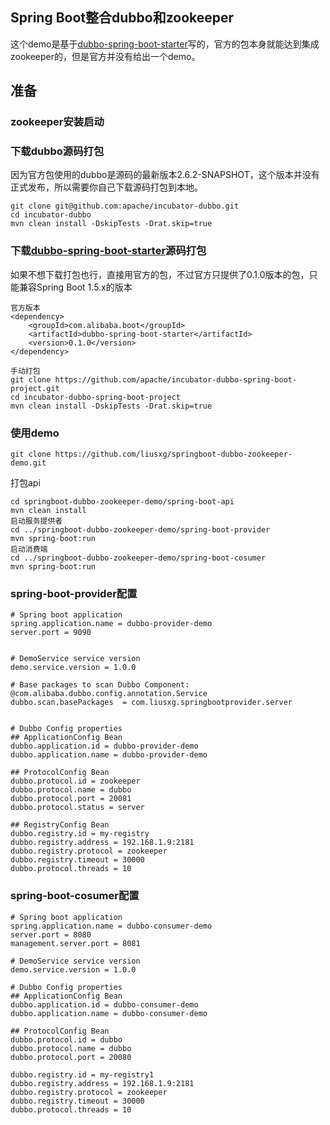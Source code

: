 
Spring Boot整合dubbo和zookeeper
---------

这个demo是基于[dubbo-spring-boot-starter](https://github.com/apache/incubator-dubbo-spring-boot-project "悬停显示")写的，官方的包本身就能达到集成zookeeper的，但是官方并没有给出一个demo。

## 准备  
### zookeeper安装启动  
### 下载dubbo源码打包  
因为官方包使用的dubbo是源码的最新版本2.6.2-SNAPSHOT，这个版本并没有正式发布，所以需要你自己下载源码打包到本地。
```
git clone git@github.com:apache/incubator-dubbo.git
cd incubator-dubbo
mvn clean install -DskipTests -Drat.skip=true
```
### 下载[dubbo-spring-boot-starter](https://github.com/apache/incubator-dubbo-spring-boot-project "悬停显示")源码打包  
如果不想下载打包也行，直接用官方的包，不过官方只提供了0.1.0版本的包，只能兼容Spring Boot 1.5.x的版本  

```
官方版本
<dependency>
    <groupId>com.alibaba.boot</groupId>
    <artifactId>dubbo-spring-boot-starter</artifactId>
    <version>0.1.0</version>
</dependency>

手动打包
git clone https://github.com/apache/incubator-dubbo-spring-boot-project.git
cd incubator-dubbo-spring-boot-project
mvn clean install -DskipTests -Drat.skip=true
```


### 使用demo
```
git clone https://github.com/liusxg/springboot-dubbo-zookeeper-demo.git
```
打包api
```
cd springboot-dubbo-zookeeper-demo/spring-boot-api
mvn clean install
启动服务提供者
cd ../springboot-dubbo-zookeeper-demo/spring-boot-provider
mvn spring-boot:run
启动消费端
cd ../springboot-dubbo-zookeeper-demo/spring-boot-cosumer
mvn spring-boot:run
```

### spring-boot-provider配置
```
# Spring boot application
spring.application.name = dubbo-provider-demo
server.port = 9090


# DemoService service version
demo.service.version = 1.0.0

# Base packages to scan Dubbo Component: @com.alibaba.dubbo.config.annotation.Service
dubbo.scan.basePackages  = com.liusxg.springbootprovider.server


# Dubbo Config properties
## ApplicationConfig Bean
dubbo.application.id = dubbo-provider-demo
dubbo.application.name = dubbo-provider-demo

## ProtocolConfig Bean
dubbo.protocol.id = zookeeper
dubbo.protocol.name = dubbo
dubbo.protocol.port = 20081
dubbo.protocol.status = server

## RegistryConfig Bean
dubbo.registry.id = my-registry
dubbo.registry.address = 192.168.1.9:2181
dubbo.registry.protocol = zookeeper
dubbo.registry.timeout = 30000
dubbo.protocol.threads = 10
```

### spring-boot-cosumer配置
```
# Spring boot application
spring.application.name = dubbo-consumer-demo
server.port = 8080
management.server.port = 8081

# DemoService service version
demo.service.version = 1.0.0

# Dubbo Config properties
## ApplicationConfig Bean
dubbo.application.id = dubbo-consumer-demo
dubbo.application.name = dubbo-consumer-demo

## ProtocolConfig Bean
dubbo.protocol.id = dubbo
dubbo.protocol.name = dubbo
dubbo.protocol.port = 20080

dubbo.registry.id = my-registry1
dubbo.registry.address = 192.168.1.9:2181
dubbo.registry.protocol = zookeeper
dubbo.registry.timeout = 30000
dubbo.protocol.threads = 10
```



